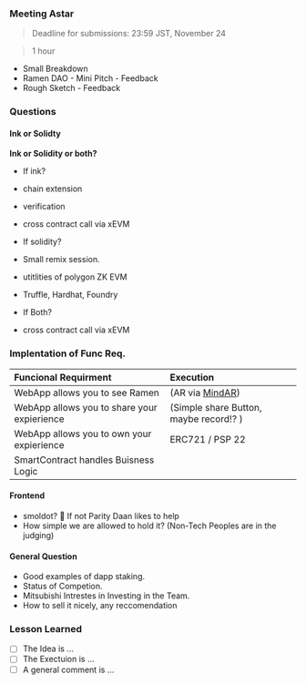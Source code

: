 ### Meeting Astar

> Deadline for submissions: 23:59 JST, November 24

> 1 hour

- Small Breakdown
- Ramen DAO - Mini Pitch - Feedback
- Rough Sketch - Feedback

### Questions

#### Ink or Solidty

**Ink or Solidity or both?**

- If ink?
- chain extension
- verification
- cross contract call via xEVM

- If solidity?
- Small remix session.
- utitlities of polygon ZK EVM
- Truffle, Hardhat, Foundry

- If Both?
- cross contract call via xEVM

### Implentation of Func Req.

| Funcional Requirment                        | Execution                                               |
| :------------------------------------------ | :------------------------------------------------------ |
| WebApp allows you to see Ramen              | (AR via [MindAR](https://github.com/hiukim/mind-ar-js)) |
| WebApp allows you to share your expierience | (Simple share Button, maybe record!? )                  |
| WebApp allows you to own your expierience   | ERC721 / PSP 22                                         |
| SmartContract handles Buisness Logic        |                                                         |

#### Frontend

- smoldot? 🤤 If not Parity Daan likes to help
- How simple we are allowed to hold it? (Non-Tech Peoples are in the judging)

#### General Question

- Good examples of dapp staking.
- Status of Competion.
- Mitsubishi Intrestes in Investing in the Team.
- How to sell it nicely, any reccomendation

### Lesson Learned

- [ ] The Idea is ...
- [ ] The Exectuion is ...
- [ ] A general comment is ...
